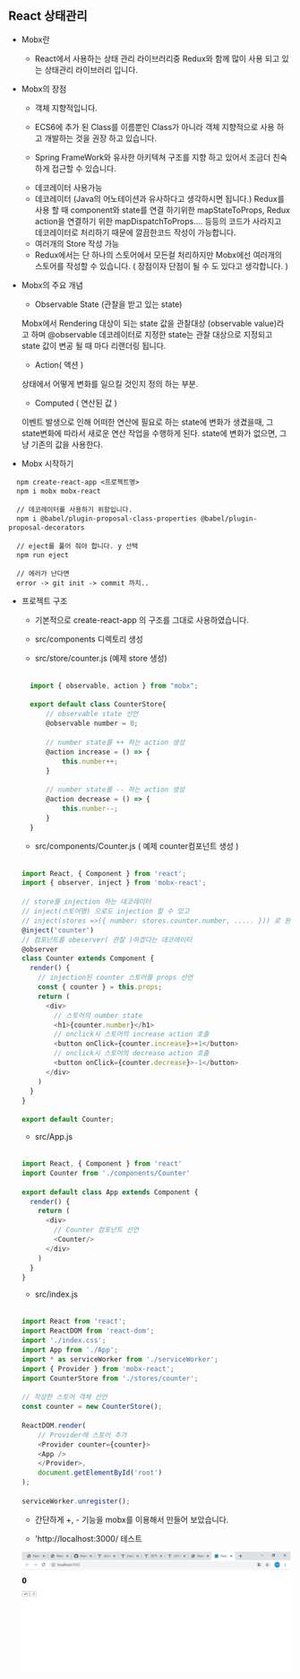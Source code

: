 ## React 상태관리

  - Mobx란

    - React에서 사용하는 상태 관리 라이브러리중 Redux와 함께 많이 사용 되고 있는 상태관리 라이브러리 입니다.

  - Mobx의 장점

    - 객체 지향적입니다.

    + ECS6에 추가 된 Class를 이름뿐인 Class가 아니라 객체 지향적으로 사용 하고 개발하는 것을 권장 하고 있습니다.

    + Spring FrameWork와 유사한 아키텍쳐 구조를 지향 하고 있어서 조금더 친숙하게 접근할 수 있습니다.

    - 데코레이터 사용가능

    + 데코레이터 (Java의 어노테이션과 유사하다고 생각하시면 됩니다.)
    Redux를 사용 할 때 component와 state를 연결 하기위한 mapStateToProps, Redux action을 연결하기 위한 mapDispatchToProps.... 등등의 
    코드가 사라지고 데코레이터로 처리하기 때문에 깔끔한코드 작성이 가능합니다.

    - 여러개의 Store 작성 가능

    + Redux에서는 단 하나의 스토어에서 모든컬 처리하지만 Mobx에선 여러개의 스토어를 작성할 수 있습니다. ( 장점이자 단점이 될 수 도 있다고 생각합니다. )


  - Mobx의 주요 개념

    + Observable State (관찰을 받고 있는 state)

    Mobx에서 Rendering 대상이 되는 state 값을 관찰대상 (observable value)라고 하며 
    @observable 데코레이터로 지정한 state는 관찰 대상으로 지정되고 state 값이 변공 될 때 마다 리랜더링 됩니다.

    + Action( 액션 )

    상태에서 어떻게 변화를 일으킬 것인지 정의 하는 부분. 

    + Computed ( 연산된 값 )

    이벤트 발생으로 인해 어떠한 연산에 필요로 하는 state에 변화가 생겼을때, 그 state변화에 따라서 새로운 연산 작업을 수행하게 된다.
    state에 변화가 없으면, 그냥 기존의 값을 사용한다.

  - Mobx 시작하기

  ```
    npm create-react-app <프로젝트명>
    npm i mobx mobx-react

    // 데코레이터를 사용하기 위함입니다.
    npm i @babel/plugin-proposal-class-properties @babel/plugin-proposal-decorators

    // eject를 풀어 줘야 합니다. y 선택
    npm run eject

    // 에러가 난다면 
    error -> git init -> commit 까지..

  ```

  - 프로젝트 구조

    - 기본적으로 create-react-app 의 구조를 그대로 사용하였습니다.

    - src/components
      디렉토리 생성

    - src/store/counter.js (예제 store 생성)

    ```javascript

      import { observable, action } from "mobx";

      export default class CounterStore{
          // observable state 선언
          @observable number = 0;
        
          // number state를 ++ 하는 action 생성
          @action increase = () => {
              this.number++;
          }

          // number state를 -- 하는 action 생성
          @action decrease = () => {
              this.number--;
          }
      }

    ```

    - src/components/Counter.js ( 예제 counter컴포넌트 생성 )

    ```javascript

    import React, { Component } from 'react';
    import { observer, inject } from 'mobx-react';

    // store를 injection 하는 데코레이터
    // inject(스토어명) 으로도 injection 할 수 있고
    // inject(stores =>({ number: stores.counter.number, ..... })) 로 원하는 부분만 가져올 수 도 있습니다.
    @inject('counter')
    // 컴포넌트를 obeserver( 관찰 )하겠다는 데코레이터
    @observer
    class Counter extends Component {
      render() {
        // injection된 counter 스토어를 props 선언
        const { counter } = this.props;
        return (
          <div>
            // 스토어의 number state
            <h1>{counter.number}</h1>
            // onclick시 스토어의 increase action 호출
            <button onClick={counter.increase}>+1</button>
            // onclick시 스토어의 decrease action 호출
            <button onClick={counter.decrease}>-1</button>
          </div>
        )
      }
    }

    export default Counter;

    ```

    - src/App.js

    ```javascript

    import React, { Component } from 'react'
    import Counter from './components/Counter'

    export default class App extends Component {
      render() {
        return (
          <div>
            // Counter 컴포넌트 선언
            <Counter/>
          </div>
        )
      }
    }


    ```

    - src/index.js

    ```javascript

    import React from 'react';
    import ReactDOM from 'react-dom';
    import './index.css';
    import App from './App';
    import * as serviceWorker from './serviceWorker';
    import { Provider } from 'mobx-react';
    import CounterStore from './stores/counter';

    // 작성한 스토어 객체 선언
    const counter = new CounterStore(); 

    ReactDOM.render(
        // Provider에 스토어 추가
        <Provider counter={counter}>
        <App />
        </Provider>, 
        document.getElementById('root')
    );

    serviceWorker.unregister();


    ```

    - 간단하게 +, - 기능을 mobx를 이용해서 만들어 보았습니다. 

    - 'http://localhost:3000/ 테스트

    ![](0.1_mobx.png)
